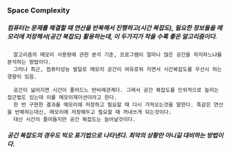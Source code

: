 ### Space Complexity
##### 컴퓨터는 문제를 해결할 때 연산을 반복해서 진행하고(시간 복잡도), 필요한 정보들을 메모리에 저장해서(공간 복잡도) 활용하는데, 이 두가지가 작을 수록 좋은 알고리즘이다.

```
  알고리즘의 메모리 사용량에 관한 분석 기준, 프로그램이 얼마나 많은 공간을 차지하느냐를 분석하는 방법이다.
  그러나 최근, 컴퓨터성능 발달로 메모리 공간이 여유로워 지면서 시간복잡도를 우선시 하는 경향이 있음.
```

```
  공간이 넓어지면 시간이 줄어드느 반비례관계다. 그래서 공간 복잡도를 인위적으로 늘리는 접근법도 있는데 이를 메모이제이션이라고 한다.
  한 번 구현한 결과를 메모리에 저장하고 필요할 때 다시 가져오는것을 말한다. 똑같은 연산을 반복하는대신, 메모리에 저장해두고 필요할 때 꺼내쓰게 되는것이다.
  대신 시간이 줄어들지만 공간 복잡도는 늘어날것이다.
```

##### 공간 복잡도의 경우도 빅오 표기법으로 나타낸다. 최악의 상황만 아니길 대비하는 방법이다.

  
